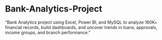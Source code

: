 # Bank-Analytics-Project
“Bank Analytics project using Excel, Power BI, and MySQL to analyze 160K+ financial records, build dashboards, and uncover trends in loans, approvals, income groups, and branch performance.”
